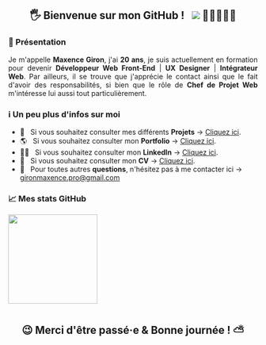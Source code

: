 <div align="center">
    
## 🖐 Bienvenue sur mon GitHub ! &nbsp; ![](https://komarev.com/ghpvc/?username=MaxHwK&label=Visiteurs+:) 👩🏼‍🤝‍🧑🏻

</div>

### 🧑 Présentation

<div align="justify"> Je m'appelle <b>Maxence Giron</b>, j'ai <b>20 ans</b>, je suis actuellement en formation pour devenir <b>Développeur Web Front-End</b> | <b>UX Designer</b> | <b>Intégrateur Web</b>. Par ailleurs, il se trouve que j'apprécie le contact ainsi que le fait d'avoir des responsabilités, si bien que le rôle de <b>Chef de Projet Web</b> m'intéresse lui aussi tout particulièrement. 
</div>

### ℹ Un peu plus d'infos sur moi

- 💾 &nbsp; Si vous souhaitez consulter mes différents <b>Projets</b> → [Cliquez ici](https://github.com/MaxHwK?tab=repositories).
- 🌎 &nbsp; Si vous souhaitez consulter mon <b>Portfolio</b> → [Cliquez ici](https://maxhwk.github.io/).
- 👨‍💻 &nbsp; Si vous souhaitez consulter mon <b>LinkedIn</b> → [Cliquez ici](https://www.linkedin.com/in/maxence-giron/).
- 📝 &nbsp; Si vous souhaitez consulter mon <b>CV</b> → [Cliquez ici](https://maxhwk.github.io/static/doc/CV_Giron_Maxence.pdf).
- 📧 &nbsp; Pour toutes autres <b>questions</b>, n'hésitez pas à me contacter ici → gironmaxence.pro@gmail.com  
     
### 📈 Mes stats GitHub

<img height="180em" src="https://github-readme-stats.vercel.app/api?username=MaxHwK&show_icons=true&hide_border=true&&count_private=true&include_all_commits=true" />

#

<div align="center">

## 😉 Merci d'être passé·e & Bonne journée ! ⛅
 
</div>
